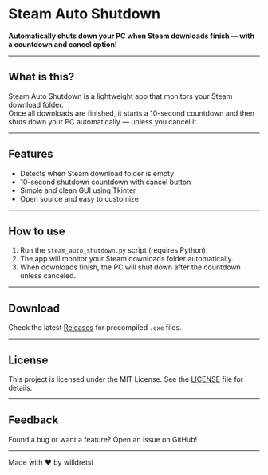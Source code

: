 # Steam Auto Shutdown

**Automatically shuts down your PC when Steam downloads finish — with a countdown and cancel option!**

---

## What is this?

Steam Auto Shutdown is a lightweight app that monitors your Steam download folder.  
Once all downloads are finished, it starts a 10-second countdown and then shuts down your PC automatically — unless you cancel it.

---

## Features

- Detects when Steam download folder is empty  
- 10-second shutdown countdown with cancel button  
- Simple and clean GUI using Tkinter  
- Open source and easy to customize  

---

## How to use

1. Run the `steam_auto_shutdown.py` script (requires Python).  
2. The app will monitor your Steam downloads folder automatically.  
3. When downloads finish, the PC will shut down after the countdown unless canceled.

---

## Download

Check the latest [Releases](https://github.com/tu_usuario/tu_repositorio/releases) for precompiled `.exe` files.

---

## License

This project is licensed under the MIT License. See the [LICENSE](LICENSE) file for details.

---

## Feedback

Found a bug or want a feature? Open an issue on GitHub!

---

Made with ❤️ by wilidretsi
